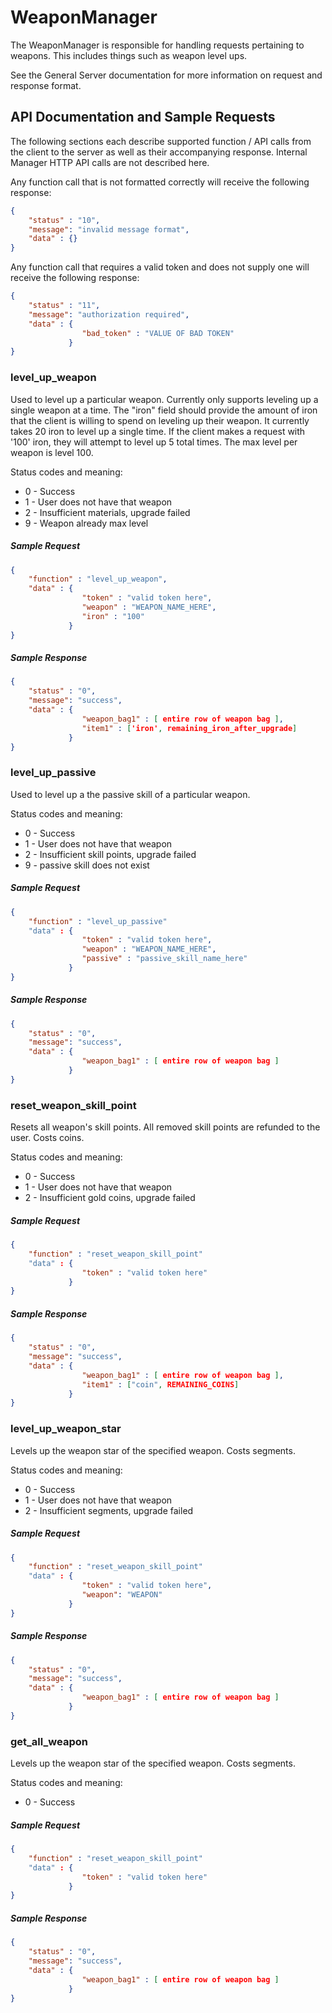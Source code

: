 # WeaponManager

The WeaponManager is responsible for handling requests pertaining to weapons. This includes things such as weapon level ups.

See the General Server documentation for more information on request and response format.


## API Documentation and Sample Requests

The following sections each describe supported function / API calls from the client to the server as well as their accompanying response. Internal Manager HTTP API calls are not described here.


Any function call that is not formatted correctly will receive the following response:
```json
{
	"status" : "10",
	"message": "invalid message format",
	"data" : {}
}
```

Any function call that requires a valid token and does not supply one will receive the following response:
```json
{
	"status" : "11",
	"message": "authorization required",
	"data" : {
				"bad_token" : "VALUE OF BAD TOKEN"
			 }
}
```



### level\_up\_weapon

Used to level up a particular weapon.
Currently only supports leveling up a single weapon at a time.
The "iron" field should provide the amount of iron that the client is willing to spend on leveling up their weapon. It currently takes 20 iron to level up a single time. If the client makes a request with '100' iron, they will attempt to level up 5 total times. The max level per weapon is level 100.

Status codes and meaning:

- 0 - Success
- 1 - User does not have that weapon
- 2 - Insufficient materials, upgrade failed
- 9 - Weapon already max level



##### Sample Request
```json
{
	"function" : "level_up_weapon",
	"data" : {
				"token" : "valid token here",
				"weapon" : "WEAPON_NAME_HERE",
				"iron" : "100"
			 }
}
```

##### Sample Response
```json
{
	"status" : "0",
	"message": "success",
	"data" : {
				"weapon_bag1" : [ entire row of weapon bag ],
				"item1" : ['iron', remaining_iron_after_upgrade]
			 }
}
```




### level\_up\_passive

Used to level up a the passive skill of a particular weapon.

Status codes and meaning:

- 0 - Success
- 1 - User does not have that weapon
- 2 - Insufficient skill points, upgrade failed
- 9 - passive skill does not exist



##### Sample Request
```json
{
	"function" : "level_up_passive"
	"data" : {
				"token" : "valid token here",
				"weapon" : "WEAPON_NAME_HERE",
				"passive" : "passive_skill_name_here"
			 }
}
```

##### Sample Response
```json
{
	"status" : "0",
	"message": "success",
	"data" : {
				"weapon_bag1" : [ entire row of weapon bag ]
			 }
}
```




### reset\_weapon\_skill\_point

Resets all weapon's skill points. All removed skill points are refunded to the user. Costs coins.

Status codes and meaning:

- 0 - Success
- 1 - User does not have that weapon
- 2 - Insufficient gold coins, upgrade failed



##### Sample Request
```json
{
	"function" : "reset_weapon_skill_point"
	"data" : {
				"token" : "valid token here"
			 }
}
```

##### Sample Response
```json
{
	"status" : "0",
	"message": "success",
	"data" : {
				"weapon_bag1" : [ entire row of weapon bag ],
				"item1" : ["coin", REMAINING_COINS]
			 }
}
```




### level\_up\_weapon\_star

Levels up the weapon star of the specified weapon. Costs segments.

Status codes and meaning:

- 0 - Success
- 1 - User does not have that weapon
- 2 - Insufficient segments, upgrade failed



##### Sample Request
```json
{
	"function" : "reset_weapon_skill_point"
	"data" : {
				"token" : "valid token here",
				"weapon": "WEAPON"
			 }
}
```

##### Sample Response
```json
{
	"status" : "0",
	"message": "success",
	"data" : {
				"weapon_bag1" : [ entire row of weapon bag ]
			 }
}
```




### get\_all\_weapon

Levels up the weapon star of the specified weapon. Costs segments.

Status codes and meaning:

- 0 - Success


##### Sample Request
```json
{
	"function" : "reset_weapon_skill_point"
	"data" : {
				"token" : "valid token here"
			 }
}
```

##### Sample Response
```json
{
	"status" : "0",
	"message": "success",
	"data" : {
				"weapon_bag1" : [ entire row of weapon bag ]
			 }
}
```



